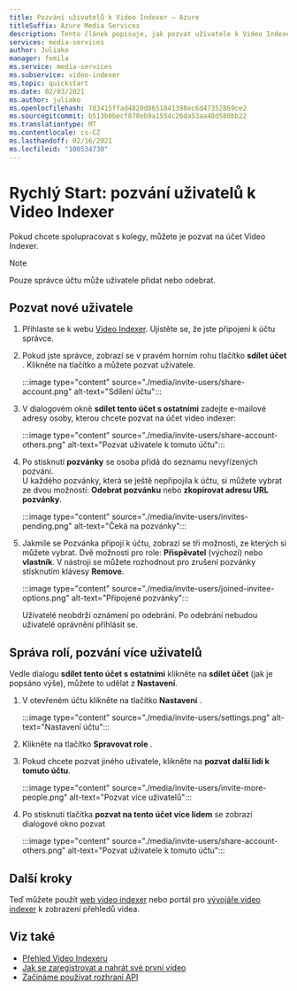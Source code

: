 ```yaml
---
title: Pozvání uživatelů k Video Indexer – Azure
titleSuffix: Azure Media Services
description: Tento článek popisuje, jak pozvat uživatele k Video Indexer.
services: media-services
author: Juliako
manager: femila
ms.service: media-services
ms.subservice: video-indexer
ms.topic: quickstart
ms.date: 02/03/2021
ms.author: juliako
ms.openlocfilehash: 7d3415ffad4820d8651841398ec6d47352869ce2
ms.sourcegitcommit: b513b0becf878eb9a1554c26da53aa48d580bb22
ms.translationtype: MT
ms.contentlocale: cs-CZ
ms.lasthandoff: 02/16/2021
ms.locfileid: "100534730"
---
```

# <a name="quickstart-invite-users-to-video-indexer"></a>Rychlý Start: pozvání uživatelů k Video Indexer

Pokud chcete spolupracovat s kolegy, můžete je pozvat na účet Video Indexer. 

> [!NOTE]
> Pouze správce účtu může uživatele přidat nebo odebrat.

## <a name="invite-new-users"></a>Pozvat nové uživatele

1. Přihlaste se k webu [Video Indexer](https://www.videoindexer.ai/). Ujistěte se, že jste připojení k účtu správce.
1. Pokud jste správce, zobrazí se v pravém horním rohu tlačítko **sdílet účet** . Klikněte na tlačítko a můžete pozvat uživatele. 

    :::image type="content" source="./media/invite-users/share-account.png" alt-text="Sdílení účtu":::
1. V dialogovém okně **sdílet tento účet s ostatními** zadejte e-mailové adresy osoby, kterou chcete pozvat na účet video indexer:

    :::image type="content" source="./media/invite-users/share-account-others.png" alt-text="Pozvat uživatele k tomuto účtu":::  
1. Po stisknutí **pozvánky** se osoba přidá do seznamu nevyřízených pozvání. <br/>U každého pozvánky, která se ještě nepřipojila k účtu, si můžete vybrat ze dvou možností: **Odebrat pozvánku** nebo **zkopírovat adresu URL pozvánky**.

    :::image type="content" source="./media/invite-users/invites-pending.png" alt-text="Čeká na pozvánky":::  
1. Jakmile se Pozvánka připojí k účtu, zobrazí se tři možnosti, ze kterých si můžete vybrat. Dvě možnosti pro role: **Přispěvatel** (výchozí) nebo **vlastník**. V nástroji se můžete rozhodnout pro zrušení pozvánky stisknutím klávesy **Remove**.

    :::image type="content" source="./media/invite-users/joined-invitee-options.png" alt-text="Připojené pozvánky":::  

    Uživatelé neobdrží oznámení po odebrání. Po odebrání nebudou uživatelé oprávněni přihlásit se.

## <a name="manage-roles-invite-more-users"></a>Správa rolí, pozvání více uživatelů

Vedle dialogu **sdílet tento účet s ostatními** klikněte na **sdílet účet** (jak je popsáno výše), můžete to udělat z **Nastavení**.

1. V otevřeném účtu klikněte na tlačítko **Nastavení** . 

    :::image type="content" source="./media/invite-users/settings.png" alt-text="Nastavení účtu":::  
1. Klikněte na tlačítko **Spravovat role** .
1. Pokud chcete pozvat jiného uživatele, klikněte na **pozvat další lidi k tomuto účtu**.

    :::image type="content" source="./media/invite-users/invite-more-people.png" alt-text="Pozvat více uživatelů":::  
1. Po stisknutí tlačítka **pozvat na tento účet více lidem** se zobrazí dialogové okno pozvat
 
    :::image type="content" source="./media/invite-users/share-account-others.png" alt-text="Pozvat uživatele k tomuto účtu":::  

## <a name="next-steps"></a>Další kroky

Teď můžete použít [web video indexer](video-indexer-view-edit.md) nebo portál pro [vývojáře video indexer](video-indexer-use-apis.md) k zobrazení přehledů videa.

## <a name="see-also"></a>Viz také

- [Přehled Video Indexeru](video-indexer-overview.md)
- [Jak se zaregistrovat a nahrát své první video](video-indexer-get-started.md)
- [Začínáme používat rozhraní API](video-indexer-use-apis.md)
